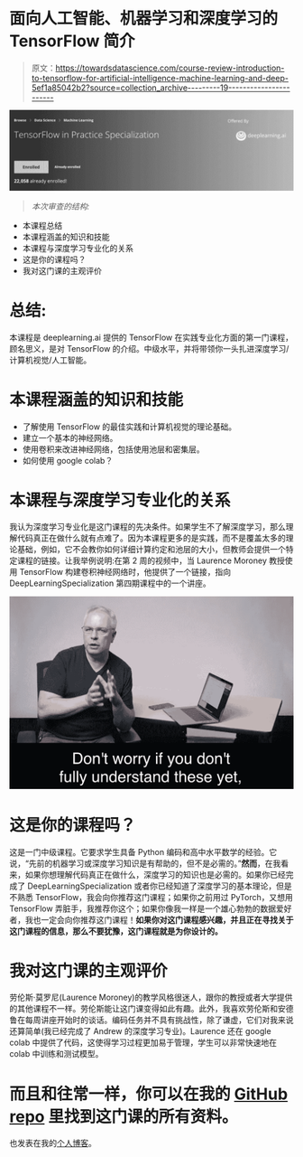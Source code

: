 # 面向人工智能、机器学习和深度学习的 TensorFlow 简介

> 原文：<https://towardsdatascience.com/course-review-introduction-to-tensorflow-for-artificial-intelligence-machine-learning-and-deep-5ef1a85042b2?source=collection_archive---------19----------------------->

![](img/1ed75172ac69b208fa50faa07f934f71.png)

> *本次审查的结构:*

*   本课程总结
*   本课程涵盖的知识和技能
*   本课程与深度学习专业化的关系
*   这是你的课程吗？
*   我对这门课的主观评价

# 总结:

本课程是 deeplearning.ai 提供的 TensorFlow 在实践专业化方面的第一门课程，顾名思义，是对 TensorFlow 的介绍。中级水平，并将带领你一头扎进深度学习/计算机视觉/人工智能。

# 本课程涵盖的知识和技能

*   了解使用 TensorFlow 的最佳实践和计算机视觉的理论基础。
*   建立一个基本的神经网络。
*   使用卷积来改进神经网络，包括使用池层和密集层。
*   如何使用 google colab？

# 本课程与深度学习专业化的关系

我认为深度学习专业化是这门课程的先决条件。如果学生不了解深度学习，那么理解代码真正在做什么就有点难了。因为本课程更多的是实践，而不是覆盖太多的理论基础，例如，它不会教你如何详细计算约定和池层的大小，但教师会提供一个特定课程的链接。让我举例说明:在第 2 周的视频中，当 Laurence Moroney 教授使用 TensorFlow 构建卷积神经网络时，他提供了一个链接，指向 DeepLearningSpecialization 第四期课程中的一个讲座。

![](img/ecea17359e950169455b1b276a73d08a.png)

# 这是你的课程吗？

这是一门中级课程。它要求学生具备 Python 编码和高中水平数学的经验。它说，“先前的机器学习或深度学习知识是有帮助的，但不是必需的。”**然而**，在我看来，如果你想理解代码真正在做什么，深度学习的知识也是必需的。如果你已经完成了 DeepLearningSpecialization 或者你已经知道了深度学习的基本理论，但是不熟悉 TensorFlow，我会向你推荐这门课程；如果你之前用过 PyTorch，又想用 TensorFlow 弄脏手，我推荐你这个；如果你像我一样是一个雄心勃勃的数据爱好者，我也一定会向你推荐这门课程！**如果你对这门课程感兴趣，并且正在寻找关于这门课程的信息，那么不要犹豫，这门课程就是为你设计的。**

# 我对这门课的主观评价

劳伦斯·莫罗尼(Laurence Moroney)的教学风格很迷人，跟你的教授或者大学提供的其他课程不一样。劳伦斯能让这门课变得如此有趣。此外，我喜欢劳伦斯和安德鲁在每周讲座开始时的谈话。编码任务并不具有挑战性，除了谦虚，它们对我来说还算简单(我已经完成了 Andrew 的深度学习专业)。Laurence 还在 google colab 中提供了代码，这使得学习过程更加易于管理，学生可以非常快速地在 colab 中训练和测试模型。

# 而且和往常一样，你可以在我的 [GitHub repo](https://github.com/lipengyuan1994/Data-Science-Learning-Repository/tree/master/Introduction%20to%20TensorFlow%20for%20Artificial%20Intelligence%2C%20Machine%20Learning%2C%20and%20Deep%20Learning) 里找到这门课的所有资料。

也发表在我的[个人博客](https://lipengyuan1994.github.io/blog/files/87c0427f79f2740e14342f9d38255c50-11.html)。
